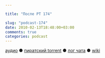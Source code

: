 ```yaml
---

title: "После РТ 174"

slug: "podcast-174"
date: 2010-02-13T18:48:00+03:00
comments: true
categories: podcast
---
```

[аудио](http://cdn.radio-t.com/rt174post.mp3) ● [пиратский torrent](http://pirates.radio-t.com/torrents/rt174post.mp3.torrent) ● [лог чата](http://chat.radio-t.com/logs/radio-t-174.html) ● [wiki](http://wiki.radio-t.com/%D0%9F%D0%BE%D1%81%D0%BB%D0%B5_%D0%A0%D0%A2_174)<audio src="http://cdn.radio-t.com/rt174post.mp3" preload="none">
